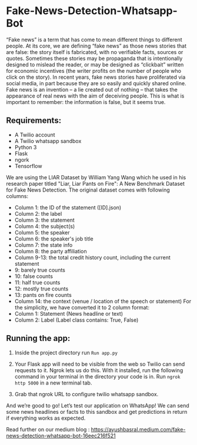 # Fake-News-Detection-Whatsapp-Bot
“Fake news” is a term that has come to mean different things to different people. At its core, we are defining
“fake news” as those news stories that are false: the story itself is fabricated, with no verifiable facts, sources
or quotes. Sometimes these stories may be propaganda that is intentionally designed to mislead the reader, or
may be designed as “clickbait” written for economic incentives (the writer profits on the number of people
who click on the story). In recent years, fake news stories have proliferated via social media, in part because
they are so easily and quickly shared online.
Fake news is an invention – a lie created out of nothing – that takes the appearance of real news with the aim
of deceiving people. This is what is important to remember: the information is false, but it seems true.

Requirements:
-------------

- A Twilio account
- A Twilio whatsapp sandbox
- Python 3
- Flask
- ngork
- Tensorflow


We are using the LIAR Dataset by William Yang Wang which he used in his research paper titled "Liar, Liar
Pants on Fire": A New Benchmark Dataset for Fake News Detection.
The original dataset comes with following columns:
- Column 1: the ID of the statement ([ID].json)
- Column 2: the label
- Column 3: the statement
- Column 4: the subject(s)
- Column 5: the speaker
- Column 6: the speaker's job title
- Column 7: the state info
- Column 8: the party affiliation
- Column 9-13: the total credit history count, including the current statement
- 9: barely true counts
- 10: false counts
- 11: half true counts
- 12: mostly true counts
- 13: pants on fire counts
- Column 14: the context (venue / location of the speech or statement)
For the simplicity, we have converted it to 2 column format:
- Column 1: Statement (News headline or text)
- Column 2: Label (Label class contains: True, False)

Running the app:
----------------

1. Inside the project directory run `Run app.py`

2. Your Flask app will need to be visible from the web so Twilio can send requests to it. Ngrok lets us do this. With it installed, run the following command in your terminal in the directory your code is in. Run `ngrok http 5000` in a new terminal tab.

3. Grab that ngrok URL to configure twilio whatsapp sandbox.


And we’re good to go! Let’s test our application on WhatsApp! We can send some news headlines or facts to this sandbox and get predictions in return if everything works as expected.

Read further on our medium blog : https://ayushbasral.medium.com/fake-news-detection-whatsapp-bot-16eec216f521